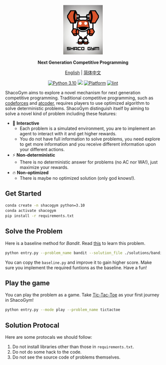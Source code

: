 <div align="center">
  <img src="assets/logo.png" width=128></img>
  <p><strong>Next Generation Competitive Programming</strong></p>

[English](README.md) | [简体中文](README_ZH-CN.md)

[![Python 3.10](https://shields.io/badge/python-3.10-blue.svg)](https://www.python.org/downloads/release/python-3109/)
[<img src="https://img.shields.io/badge/license-MIT-blue">](https://github.com/PurePassersBy/ShacoGym)
[![Platform](https://img.shields.io/badge/platform-windows%20%7C%20macos%20%7C%20linux-lightgrey)](https://github.com/PurePassersBy/ShacoGym)
[![lint](https://github.com/PurePassersBy/ShacoGym/actions/workflows/flake8_lint.yml/badge.svg)](https://github.com/PurePassersBy/ShacoGym/actions/workflows/flake8_lint.yml)
</div>



ShacoGym aims to explore a novel mechanism for next generation competitive programming. Traditional competitive programming, such as [codeforces](https://codeforces.com/) and [atcoder](https://atcoder.jp/), requires players to use optimized algorithm to solve deterministic problems. ShacoGym distinguish itself by aiming to solve a novel kind of problem including these features:
- :rainbow: **Interactive**
    - Each problem is a simulated environment, you are to implement an agent to interact with it and get higher rewards.
    - You do not have full information to solve problems, you need explore to get more information and you receive different information upon your different actions.
- :zap: **Non-deterministic**
    - There is no deterministic answer for problems (no AC nor WA!), just maximize your rewards.
- :fire: **Non-optimized**
    - There is maybe no optimized solution (only god knows!).


## Get Started

```bash
conda create -n shacogym python=3.10
conda activate shacogym
pip install -r requirements.txt
```

## Solve the Problem

Here is a baseline method for *Bandit*. Read [this](gym/problems/bandit/bandit.md) to learn this problem.

```bash
python entry.py --problem_name bandit --solution_file ./solutions/bandit/baseline.py
```

You can copy the `baseline.py` and improve it to gain higher score.
Make sure you implement the required funtions as the baseline. Have a fun!

## Play the game

You can play the problem as a game. Take [Tic-Tac-Toe](gym/problems/tictactoe/tictactoe.md) as your first journey in ShacoGym! 

```bash
python entry.py --mode play --problem_name tictactoe
```

## Solution Protocal

Here are some protocals we should follow:
1. Do not install libraries other than those in `requirements.txt`.
2. Do not do some hack to the code.
3. Do not see the source code of problems themselves.
